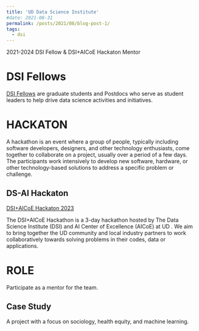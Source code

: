 ```yaml
---
title: 'UD Data Science Institute'
#date: 2021-08-31
permalink: /posts/2021/08/blog-post-1/
tags:
  - dsi
---
```


2021-2024 DSI Fellow & DSI+AICoE Hackaton Mentor 

DSI Fellows
======
[DSI Fellows](https://dsi.udel.edu/fellows/) are graduate students and Postdocs who serve as student leaders to help drive data science activities and initiatives. 


HACKATON
======
A hackathon is an event where a group of people, typically including software developers, designers, and other technology enthusiasts, come together to collaborate on a project, usually over a period of a few days. The participants work intensively to develop new software, hardware, or other technology-based solutions to address a specific problem or challenge.

DS-AI Hackaton
------
[DSI+AICoE Hackaton 2023](https://dsi.udel.edu/events/dsi-symposium-2023/hackathon/)

The DSI+AICoE Hackathon is a 3-day hackathon hosted by The Data Science Institute (DSI) and AI Center of Excellence (AICoE) at UD . We aim to bring together the UD community and local industry partners to work collaboratively towards solving problems in their codes, data or applications. 

ROLE 
======
Participate as a mentor for the team.

Case Study
------
A project with a focus on sociology, health equity, and machine learning. 


